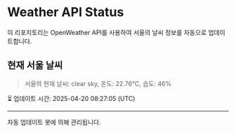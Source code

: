
# Weather API Status

이 리포지토리는 OpenWeather API를 사용하여 서울의 날씨 정보를 자동으로 업데이트합니다.

## 현재 서울 날씨
> 서울의 현재 날씨: clear sky, 온도: 22.76°C, 습도: 46%

⏳ 업데이트 시간: 2025-04-20 08:27:05 (UTC)

---
자동 업데이트 봇에 의해 관리됩니다.

